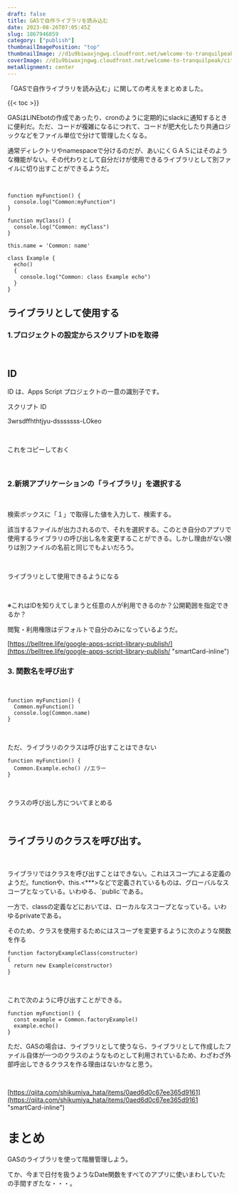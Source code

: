 ```yaml
---
draft: false
title: GASで自作ライブラリを読み込む
date: 2023-08-26T07:05:45Z
slug: 1867946859
category: ["publish"]
thumbnailImagePosition: "top"
thumbnailImage: //d1u9biwaxjngwg.cloudfront.net/welcome-to-tranquilpeak/city-750.jpg
coverImage: //d1u9biwaxjngwg.cloudfront.net/welcome-to-tranquilpeak/city.jpg
metaAlignment: center
---
```

「GASで自作ライブラリを読み込む」に関しての考えをまとめました。
<!--more-->

{{< toc >}}

GASはLINEbotの作成であったり、cronのように定期的にslackに通知するときに便利だ。ただ、コードが複雑になるにつれて、コードが肥大化したり共通ロジックなどをファイル単位で分けて管理したくなる。

通常ディレクトリやnamespaceで分けるのだが、あいにくＧＡＳにはそのような機能がない。その代わりとして自分だけが使用できるライブラリとして別ファイルに切り出すことができるようだ。

‌

```
function myFunction() {
  console.log("Common:myFunction")
}

function myClass() {
  console.log("Common: myClass")
}

this.name = 'Common: name'

class Example {
  echo()
  {
    console.log("Common: class Example echo")
  }
}
```

## ライブラリとして使用する

### 1.プロジェクトの設定からスクリプトIDを取得

‌

## ID

ID は、Apps Script プロジェクトの一意の識別子です。

スクリプト ID

3wrsdffhthtjyu-dsssssss-LOkeo

‌

これをコピーしておく

‌

### 2.新規アプリケーションの「ライブラリ」を選択する

‌

検索ボックスに「１」で取得した値を入力して、検索する。

該当するファイルが出力されるので、それを選択する。このとき自分のアプリで使用するライブラリの呼び出し名を変更することができる。しかし理由がない限りは別ファイルの名前と同じでもよいだろう。

‌

ライブラリとして使用できるようになる

‌

※これはIDを知りえてしまうと任意の人が利用できるのか？公開範囲を指定できるか？

閲覧・利用権限はデフォルトで自分のみになっているようだ。

[https://belltree.life/google-apps-script-library-publish/](https://belltree.life/google-apps-script-library-publish/ "smartCard-inline")

### 3. 関数名を呼び出す

‌

```
function myFunction() {
  Common.myFunction()
  console.log(Common.name)
}
```

‌

ただ、ライブラリのクラスは呼び出すことはできない

```
function myFunction() {
  Common.Example.echo() //エラー
}
```

‌

クラスの呼び出し方についてまとめる

‌

## ライブラリのクラスを呼び出す。

‌

ライブラリではクラスを呼び出すことはできない。これはスコープによる定義のようだ。functionや、this.<\*\**>などで定義されているものは、グローバルなスコープとなっている。いわゆる、\`public\`である。

一方で、classの定義などにおいては、ローカルなスコープとなっている。いわゆるprivateである。

そのため、クラスを使用するためにはスコープを変更するように次のような関数を作る

```
function factoryExampleClass(constructor)
{
  return new Example(constructor)
}
```

‌

これで次のように呼び出すことができる。

```
function myFunction() {
  const example = Common.factoryExample()
  example.echo()
}
```

ただ、GASの場合は、ライブラリとして使うなら、ライブラリとして作成したファイル自体が一つのクラスのようなものとして利用されているため、わざわざ外部呼出しできるクラスを作る理由はないかなと思う。

‌

[https://qiita.com/shikumiya_hata/items/0aed6d0c67ee365d9161](https://qiita.com/shikumiya_hata/items/0aed6d0c67ee365d9161 "smartCard-inline")

# まとめ

GASのライブラリを使って階層管理しよう。

てか、今まで日付を扱うようなDate関数をすべてのアプリに使いまわしていたの手間すぎたな・・・。
